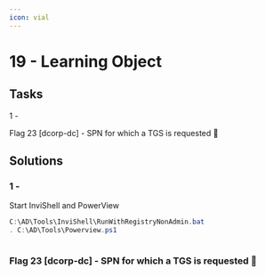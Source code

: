 ```yaml
---
icon: vial
---
```


# 19 - Learning Object

## Tasks



1 -&#x20;

Flag 23 \[dcorp-dc] - SPN for which a TGS is requested 🚩





## Solutions

### 1 -&#x20;









Start InviShell and PowerView

```powershell
C:\AD\Tools\InviShell\RunWithRegistryNonAdmin.bat
. C:\AD\Tools\Powerview.ps1
```



```bash
```





### Flag 23 \[dcorp-dc] - SPN for which a TGS is requested 🚩















